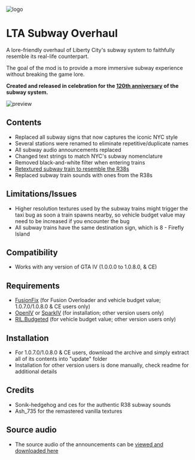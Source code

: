 ![logo](https://github.com/user-attachments/assets/e4132f98-b37d-4b10-97fb-d4448790c6a5)

# LTA Subway Overhaul
A lore-friendly overhaul of Liberty City's subway system to faithfully resemble its real-life counterpart.

The goal of the mod is to provide a more immersive subway experience without breaking the game lore.

**Created and released in celebration for the [120th anniversary](https://ny1.com/nyc/all-boroughs/traffic_and_transit/2024/10/26/new-york-city-subway-celebrates-120th-anniversary) of the subway system.**

![preview](https://github.com/user-attachments/assets/e6f91ff7-005a-4349-bfec-4c86696ebb5d)

## Contents
- Replaced all subway signs that now captures the iconic NYC style
- Several stations were renamed to eliminate repetitive/duplicate names
- All subway audio announcements replaced
- Changed text strings to match NYC's subway nomenclature
- Removed black-and-white filter when entering trains
- [Retextured subway train to resemble the R38s](https://gtaforums.com/topic/994734-gta-iv-eflc-r38-subway/)
- Replaced subway train sounds with ones from the R38s

## Limitations/Issues
- Higher resolution textures used by the subway trains might trigger the taxi bug as soon a train spawns nearby, so vehicle budget value may need to be increased if you encounter the bug
- All subway trains have the same destination sign, which is 8 - Firefly Island

## Compatibility
- Works with any version of GTA IV (1.0.0.0 to 1.0.8.0, & CE)

## Requirements
- [FusionFix](https://gtaforums.com/topic/934545-fusionfix/) (for Fusion Overloader and vehicle budget value; 1.0.7.0/1.0.8.0 & CE users only)
- [OpenIV](https://openiv.com/) or [SparkIV](https://ahmed605.github.io/SparkIV/) (for installation; other version users only)
- [RIL.Budgeted](https://gtaforums.com/topic/744584-reliv-rilbudgeted-population-budget-adjustertaxi-bug-fix/) (for vehicle budget value; other version users only)

## Installation
- For 1.0.7.0/1.0.8.0 & CE users, download the archive and simply extract all of its contents into "update" folder
- Installation for other version users is done manually, check readme for additional details

## Credits
- Sonik-hedgehog and ces for the authentic R38 subway sounds
-  Ash_735 for the remastered vanilla textures

## Source audio
- The source audio of the announcements can be [viewed and downloaded here](https://drive.google.com/file/d/1fzrWMjvo5oiZH2TTThMB8f4-GQWWXFQQ/view)
